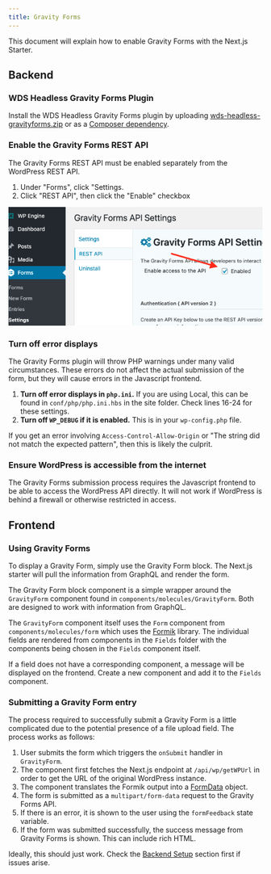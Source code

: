 ```yaml
---
title: Gravity Forms
---
```


This document will explain how to enable Gravity Forms with the Next.js Starter.

## Backend

### WDS Headless Gravity Forms Plugin

Install the WDS Headless Gravity Forms plugin by uploading [wds-headless-gravityforms.zip](https://nextjsdevstart.wpengine.com/downloads/wds-headless-gravityforms.zip) or as a [Composer dependency](https://github.com/WebDevStudios/nextjs-wordpress-starter/blob/canary/backend/composer.json#L65).

### Enable the Gravity Forms REST API

The Gravity Forms REST API must be enabled separately from the WordPress REST API.

1. Under "Forms", click "Settings.
2. Click "REST API", then click the "Enable" checkbox

![screenshot](/img/screenshot-setup-gravity-forms.png)

### Turn off error displays

The Gravity Forms plugin will throw PHP warnings under many valid circumstances. These errors do not affect the actual submission of the form, but they will cause errors in the Javascript frontend.

1. **Turn off error displays in `php.ini`.** If you are using Local, this can be found in `conf/php/php.ini.hbs` in the site folder. Check lines 16-24 for these settings.
2. **Turn off `WP_DEBUG` if it is enabled.** This is in your `wp-config.php` file.

If you get an error involving `Access-Control-Allow-Origin` or "The string did not match the expected pattern", then this is likely the culprit.

### Ensure WordPress is accessible from the internet

The Gravity Forms submission process requires the Javascript frontend to be able to access the WordPress API directly. It will not work if WordPress is behind a firewall or otherwise restricted in access.

## Frontend

### Using Gravity Forms

To display a Gravity Form, simply use the Gravity Form block. The Next.js starter will pull the information from GraphQL and render the form.

The Gravity Form block component is a simple wrapper around the `GravityForm` component found in `components/molecules/GravityForm`. Both are designed to work with information from GraphQL.

The `GravityForm` component itself uses the `Form` component from `components/molecules/form` which uses the [Formik] library. The individual fields are rendered from components in the `Fields` folder with the components being chosen in the `Fields` component itself.

[formik]: https://formik.org/docs/overview

If a field does not have a corresponding component, a message will be displayed on the frontend. Create a new component and add it to the `Fields` component.

### Submitting a Gravity Form entry

The process required to successfully submit a Gravity Form is a little complicated due to the potential presence of a file upload field. The process works as follows:

1. User submits the form which triggers the `onSubmit` handler in `GravityForm`.
2. The component first fetches the Next.js endpoint at `/api/wp/getWPUrl` in order to get the URL of the original WordPress instance.
3. The component translates the Formik output into a [FormData] object.
4. The form is submitted as a `multipart/form-data` request to the Gravity Forms API.
5. If there is an error, it is shown to the user using the `formFeedback` state variable.
6. If the form was submitted successfully, the success message from Gravity Forms is shown. This can include rich HTML.

[formdata]: https://developer.mozilla.org/en-US/docs/Web/API/FormData

Ideally, this should just work. Check the [Backend Setup](/docs/backend/index) section first
if issues arise.
